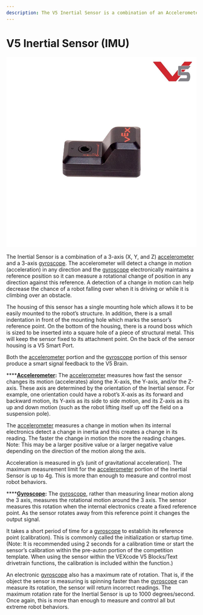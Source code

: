 ```yaml
---
description: The V5 Inertial Sensor is a combination of an Accelerometer and Gyroscope.
---
```


# V5 Inertial Sensor \(IMU\)

![](../../.gitbook/assets/276-4855.jpg)

The Inertial Sensor is a combination of a 3-axis \(X, Y, and Z\) [accelerometer](accelerometer.md) and a 3-axis [gyroscope](gyroscope.md). The accelerometer will detect a change in motion \(acceleration\) in any direction and the [gyroscope](gyroscope.md) electronically maintains a reference position so it can measure a rotational change of position in any direction against this reference. A detection of a change in motion can help decrease the chance of a robot falling over when it is driving or while it is climbing over an obstacle.

The housing of this sensor has a single mounting hole which allows it to be easily mounted to the robot’s structure. In addition, there is a small indentation in front of the mounting hole which marks the sensor’s reference point. On the bottom of the housing, there is a round boss which is sized to be inserted into a square hole of a piece of structural metal. This will keep the sensor fixed to its attachment point. On the back of the sensor housing is a V5 Smart Port.

Both the [accelerometer](accelerometer.md) portion and the [gyroscope](gyroscope.md) portion of this sensor produce a smart signal feedback to the V5 Brain.

\*\*\*\*[**Accelerometer**](accelerometer.md)**:** The [accelerometer](accelerometer.md) measures how fast the sensor changes its motion \(accelerates\) along the X-axis, the Y-axis, and/or the Z-axis. These axis are determined by the orientation of the Inertial sensor. For example, one orientation could have a robot’s X-axis as its forward and backward motion, its Y-axis as its side to side motion, and its Z-axis as its up and down motion \(such as the robot lifting itself up off the field on a suspension pole\).

The [accelerometer](accelerometer.md) measures a change in motion when its internal electronics detect a change in inertia and this creates a change in its reading. The faster the change in motion the more the reading changes. Note: This may be a larger positive value or a larger negative value depending on the direction of the motion along the axis.

Acceleration is measured in g’s \(unit of gravitational acceleration\). The maximum measurement limit for the [accelerometer](accelerometer.md) portion of the Inertial Sensor is up to 4g. This is more than enough to measure and control most robot behaviors.

\*\*\*\*[**Gyroscope**](gyroscope.md)**:** The [gyroscope](gyroscope.md), rather than measuring linear motion along the 3 axis, measures the rotational motion around the 3 axis. The sensor measures this rotation when the internal electronics create a fixed reference point. As the sensor rotates away from this reference point it changes the output signal.

It takes a short period of time for a [gyroscope](gyroscope.md) to establish its reference point \(calibration\). This is commonly called the initialization or startup time. \(Note: It is recommended using 2 seconds for a calibration time or start the sensor’s calibration within the pre-auton portion of the competition template. When using the sensor within the VEXcode V5 Blocks/Text drivetrain functions, the calibration is included within the function.\)

An electronic [gyroscope](gyroscope.md) also has a maximum rate of rotation. That is, if the object the sensor is measuring is spinning faster than the [gyroscope](gyroscope.md) can measure its rotation, the sensor will return incorrect readings. The maximum rotation rate for the Inertial Sensor is up to 1000 degrees/second. Once again, this is more than enough to measure and control all but extreme robot behaviors.  


